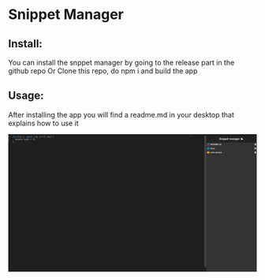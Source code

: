 # Snippet Manager

## Install:

You can install the snppet manager by going to the release part in the github repo
Or
Clone this repo, do npm i and build the app

## Usage:

After installing the app you will find a readme.md in your desktop that explains how to use it

![Example image](./images/exampleImage.png)

